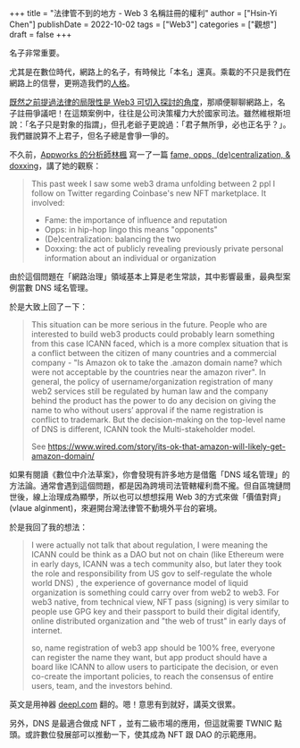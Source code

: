+++
title = "法律管不到的地方 - Web 3 名稱註冊的權利"
author = ["Hsin-Yi Chen"]
publishDate = 2022-10-02
tags = ["Web3"]
categories = ["觀想"]
draft = false
+++

名子非常重要。

尤其是在數位時代，網路上的名子，有時候比「本名」還真。乘載的不只是我們在網路上的信譽，更朔造我們的[人格](https://hychen.me/posts/20221002203411-%E7%B6%B2%E8%B7%AF%E4%BA%BA%E6%A0%BC/)。

[既然之前提過法律的局限性是 Web3 可切入探討的角度](https://hychen.me/posts/20221002194604-%E5%85%B6%E5%AF%A6_%E8%87%BA%E7%81%A3_web_3_%E7%94%A2%E6%A5%AD%E9%9C%80%E8%A6%81_%E6%95%B8%E4%BD%8D%E4%B8%AD%E4%BB%8B%E6%B3%95_%E9%80%99%E6%A8%A3%E7%AB%8B%E6%B3%95%E7%B2%BE%E7%A5%9E%E7%9A%84%E6%B3%95%E8%A6%8F/)，那順便聊聊網路上，名子註冊爭議吧！在這類案例中，往往是公司決策權力大於國家司法。雖然維根斯坦說：「名子只是對象的指謂」，但孔老爺子更說過：「君子無所爭，必也正名乎？」。我們雖說算不上君子，但名子總是會爭一爭的。

不久前，[Appworks 的分析師林楓](https://appworks.tw/team/natelie-lin/) 寫一了一篇 [fame, opps, (de)centralization, &amp; doxxing](https://mirror.xyz/nataliefenglin.eth/cg6jpNoBlvogwkzcmubqKyNJp9klbCsKnooOopdDIC0?fbclid=IwAR0TJf3LLnsr-icyTgqc1RwNpgS8B5p_CoaD1Pjmepgwr1Ta7aTKpBTtP_E)，講了她的觀察：

> This past week I saw some web3 drama unfolding between 2 ppl I follow on Twitter regarding Coinbase's new NFT marketplace. It involved:
>
> -   Fame: the importance of influence and reputation
> -   Opps: in hip-hop lingo this means "opponents"
> -   (De)centralization: balancing the two
> -   Doxxing: the act of publicly revealing previously private personal information about an individual or organization

由於這個問題在「網路治理」領域基本上算是老生常談，其中影響最重，最典型案例當數 DNS 域名管理。

於是大致上回了ㄧ下：

> This situation can be more serious in the future. People who are interested to build web3 products could probably learn something from this case ICANN faced, which is a more complex situation that is a conflict between the citizen of many countries and a commercial company - "Is Amazon ok to take the .amazon domain name? which were not acceptable by the countries near the amazon river".  In general, the policy of username/organization registration of many web2 services still be regulated by human law and the company behind the product has the power to do any decision on giving the name to who without users’ approval if the name registration is conflict to trademark. But the decision-making on the top-level name of DNS is different, ICANN took the Multi-stakeholder model.
>
> See <https://www.wired.com/story/its-ok-that-amazon-will-likely-get-amazon-domain/>

如果有閱讀《數位中介法草案》，你會發現有許多地方是借鑑「DNS 域名管理」的方法論。通常會遇到這個問題，都是因為跨境司法管轄權利喬不攏。但自區塊鏈問世後，線上治理成為顯學，所以也可以想想採用 Web 3的方式來做「價值對齊」(vlaue alginment)，來避開台灣法律管不動境外平台的窘境。

於是我回了我的想法：

> I were actually not talk that about regulation, I were meaning the ICANN could be think as a DAO but not on chain (like Ethereum were in early days, ICANN was a tech community  also, but later they took the role and responsibility from US gov to self-regulate the whole world DNS) , the experience of governance model of liquid organization  is something could carry over from web2 to web3. For web3 native, from technical view, NFT pass (signing) is very similar to people use GPG key and their passport to build their digital identify, online distributed organization and "the web of trust"  in early days of internet.
>
> so, name registration of web3 app should be 100% free, everyone can register the name they want, but app product should have a board like ICANN to allow users to participate the decision, or even co-create the important policies, to reach the consensus of entire users, team, and the investors behind.

英文是用神器 [deepl.com](https://www.deepl.com/translator) 翻的。嗯！意思有到就好，講英文很累。

另外，DNS 是最適合做成 NFT ，並有二級市場的應用，但這就需要 TWNIC 點頭。或許數位發展部可以推動一下，使其成為 NFT 跟 DAO 的示範應用。
